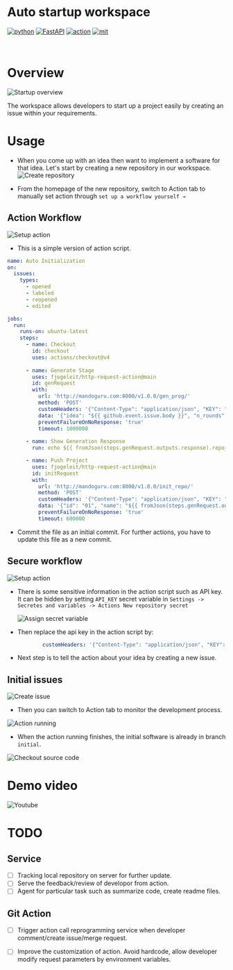 # Auto startup workspace
<p>
    <a href="https://www.python.org/" target="blank_"><img alt="python" src="https://img.shields.io/badge/python-3.10.13-green" /></a>
    <a href="https://fastapi.tiangolo.com/" target="blank_"><img alt="FastAPI" src="https://img.shields.io/badge/MetaGPT-0.7.4-orange" /></a>
    <a href="https://reactjs.org/" target="blank_"><img alt="action" src="https://img.shields.io/badge/Github-Action-purple" /></a>
    <a href="https://opensource.org/licenses/MIT" target="blank_"><img alt="mit" src="https://img.shields.io/badge/License-MIT-blue.svg" /></a>
</p>
<br/>

# Overview
![Startup overview](profile/assets/overview.svg)

The workspace allows developers to start up a project easily by creating an issue within your requirements.

# Usage

- When you come up with an idea then want to implement a software for that idea. Let's start by creating a new repository in our workspace.
![Create repository](profile/assets/create_repository.png)

- From the homepage of the new repository, switch to Action tab to manually set action through `set up a workflow yourself →`


## Action Workflow

![Setup action](profile/assets/create_action_script.png)

- This is a simple version of action script.

```yaml
name: Auto Initialization
on:
  issues:
    types:
      - opened
      - labeled
      - reopened
      - edited

jobs:
  run:
    runs-on: ubuntu-latest
    steps:
      - name: Checkout
        id: checkout
        uses: actions/checkout@v4
        
      - name: Generate Stage
        uses: fjogeleit/http-request-action@main
        id: genRequest
        with:
          url: 'http://mandoguru.com:8000/v1.0.0/gen_prog/'
          method: 'POST'
          customHeaders: '{"Content-Type": "application/json", "KEY": "MqQVfJ6Fq1umZnUI7ZuaycciCjxi3gM0"}'
          data: '{"idea": "${{ github.event.issue.body }}", "n_rounds": 3}'
          preventFailureOnNoResponse: 'true'
          timeout: 1000000
          
      - name: Show Generation Response
        run: echo ${{ fromJson(steps.genRequest.outputs.response).repo_name }}

      - name: Push Project
        uses: fjogeleit/http-request-action@main
        id: initRequest
        with:
          url: 'http://mandoguru.com:8000/v1.0.0/init_repo/'
          method: 'POST'
          customHeaders: '{"Content-Type": "application/json", "KEY": "MqQVfJ6Fq1umZnUI7ZuaycciCjxi3gM0"}'
          data: '{"id": "01", "name": "${{ fromJson(steps.genRequest.outputs.response).repo_name }}", "local": "${{ fromJson(steps.genRequest.outputs.response).repo_name }}", "remote_url": "${{ github.server_url }}/${{ github.repository }}", "remote_name": "origin", "branch": "initial", "commit_message": "Init commit"}'
          preventFailureOnNoResponse: 'true'
          timeout: 600000
```

- Commit the file as an initial commit. For further actions, you have to update this file as a new commit.

## Secure workflow

![Setup action](profile/assets/commit_action.png)

  - There is some sensitive information in the action script such as API key. It can be hidden by setting `API_KEY` secret variable in `Settings -> Secretes and variables -> Actions New repository secret`

    ![Assign secret variable](profile/assets/assign_secret_variable.png)

  - Then replace the api key in the action script by:
  
    ```yaml
            customHeaders: '{"Content-Type": "application/json", "KEY": &{{ secret.API_KEY }}}'
    ```

- Next step is to tell the action about your idea by creating a new issue.


## Initial issues

![Create issue](profile/assets/create_issue.png)

- Then you can switch to Action tab to monitor the development process.

![Action running](profile/assets/monitor_action_running.png)

- When the action running finishes, the initial software is already in branch `initial`.

![Checkout source code](profile/assets/checkout_source_code.png)


# Demo video

![Youtube](https://www.youtube.com/)


# TODO

## Service
- [ ] Tracking local repository on server for further update.
- [ ] Serve the feedback/review of developor from action.
- [ ] Agent for particular task such as summarize code, create readme files.
 
## Git Action
- [ ] Trigger action call reprogramming service when developer comment/create issue/merge request.
- [ ] Improve the customization of action. Avoid hardcode, allow developer modify request parameters by environment variables.


